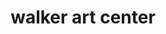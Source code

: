 ---
title: "walker art center"
id: tag.id
permalink: "/tags/walker%20art%20center"
videos: [328,326,327,329,330,332,860,1783,2262]
---